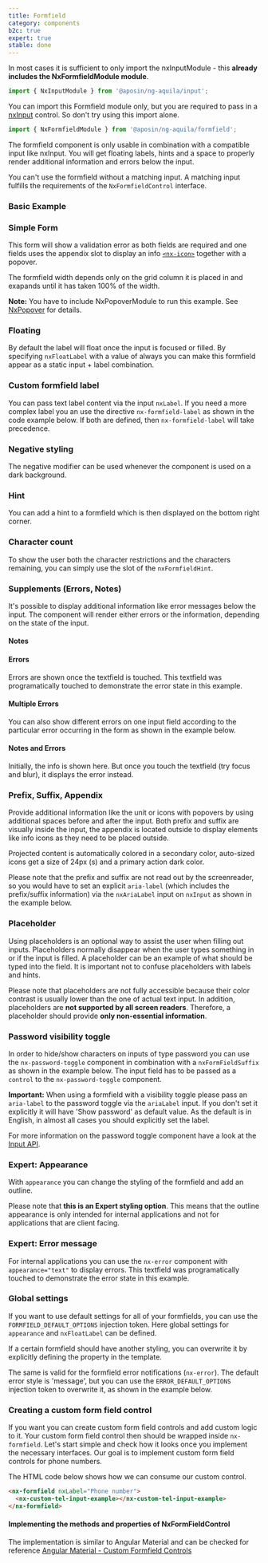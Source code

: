 ```yaml
---
title: Formfield
category: components
b2c: true
expert: true
stable: done
---
```

In most cases it is sufficient to only import the nxInputModule - this **already includes the NxFormfieldModule module**.

```ts
import { NxInputModule } from '@aposin/ng-aquila/input';
```

You can import this Formfield module only, but you are required to pass in a [nxInput](./documentation/input/overview) control. So don't try using this import alone.

```ts
import { NxFormfieldModule } from '@aposin/ng-aquila/formfield';
```

The formfield component is only usable in combination with a compatible input like nxInput. You will get floating labels, hints and a space to properly render additional information and errors below the input.

You can't use the formfield without a matching input. A matching input fulfills the requirements of the `NxFormfieldControl` interface.

### Basic Example

<!-- example(formfield-basic) -->

### Simple Form
This form will show a validation error as both fields are required and one fields uses the appendix slot to display an info [`<nx-icon>`](./documentation/icon/overview) together with a popover.

The formfield width depends only on the grid column it is placed in and exapands until it has taken 100% of the width.

**Note:** You have to include NxPopoverModule to run this example. See [NxPopover](./documentation/popover/overview) for details.

<!-- example(formfield-simple-form) -->

### Floating
By default the label will float once the input is focused or filled. By specifying `nxFloatLabel` with a value of always you can make this formfield appear as a static input + label combination.

<!-- example(formfield-floating) -->

### Custom formfield label
You can pass text label content via the input `nxLabel`. If you need a more complex label you an use the directive `nx-formfield-label` as shown in the code example below.
If both are defined, then `nx-formfield-label` will take precedence.

<!-- example(formfield-custom-label) -->

### Negative styling
The negative modifier can be used whenever the component is used on a dark background.

<!-- example(formfield-negative) -->

### Hint
You can add a hint to a formfield which is then displayed on the bottom right corner.

<!-- example(formfield-hint) -->

### Character count
To show the user both the character restrictions and the characters remaining, you can simply use the slot of the `nxFormfieldHint`.

<!-- example(formfield-character-count) -->

### Supplements (Errors, Notes)
It's possible to display additional information like error messages below the input. The component will render either errors or the information, depending on the state of the input.

#### Notes

<!-- example(formfield-note) -->

#### Errors
Errors are shown once the textfield is touched. This textfield was programatically touched to demonstrate the error state in this example.

<!-- example(formfield-error) -->

#### Multiple Errors
You can also show different errors on one input field according to the particular error occurring in the form as shown in the example below.

<!-- example(formfield-multiple-errors) -->

#### Notes and Errors
Initially, the info is shown here. But once you touch the textfield (try focus and blur), it displays the error instead.

<!-- example(formfield-note-and-error) -->

### Prefix, Suffix, Appendix
Provide additional information like the unit or icons with popovers by using additional spaces before and after the input. Both prefix and suffix are visually inside the input, the appendix is located outside to display elements like info icons as they need to be placed outside.

Projected content is automatically colored in  a secondary color, auto-sized icons get a size of 24px (s) and a primary action dark color.

Please note that the prefix and suffix are not read out by the screenreader, so you would have to set an explicit `aria-label` (which includes the prefix/suffix information) via the `nxAriaLabel` input on `nxInput` as shown in the example below.
<!-- example(formfield-prefix-suffix-appendix) -->

### Placeholder
Using placeholders is an optional way to assist the user when filling out inputs. Placeholders normally disappear when the user types something in or if the input is filled. A placeholder can be an example of what should be typed into the field. It is important not to confuse placeholders with labels and hints.

Please note that placeholders are not fully accessible because their color contrast is usually lower than the one of actual text input. In addition, placeholders are **not supported by all screen readers**. Therefore, a placeholder should provide **only non-essential information**.

<!-- example(formfield-placeholder) -->

### Password visibility toggle
In order to hide/show characters on inputs of type password you can use the `nx-password-toggle` component in combination with a `nxFormFieldSuffix` as shown in the example below.
The input field has to be passed as a `control` to the `nx-password-toggle` component.

**Important:** When using a formfield with a visibility toggle please pass an `aria-label` to the password toggle via the `ariaLabel` input. If you don't set it explicitly it will have 'Show password' as default value. As the default is in English, in almost all cases you should explicitly set the label.

For more information on the password toggle component have a look at the [Input API](./documentation/input/api).

<!-- example(formfield-password-visibility) -->
<div class="docs-expert-container">

### Expert: Appearance
With `appearance` you can change the styling of the formfield and add an outline.

Please note that **this is an Expert styling option**. This means that the outline appearance is only intended for internal applications and not for applications that are client facing.

<!-- example(formfield-appearance) -->

### Expert: Error message

For internal applications you can use the `nx-error` component with `appearance="text"` to display errors. This textfield was programatically touched to demonstrate the error state in this example.

<!-- example(formfield-expert-error) -->

</div>

### Global settings

If you want to use default settings for all of your formfields, you can use the `FORMFIELD_DEFAULT_OPTIONS` injection token. Here global settings for `appearance` and `nxFloatLabel` can be defined.

If a certain formfield should have another styling, you can overwrite it by explicitly defining the property in the template.

The same is valid for the formfield error notifications (`nx-error`). The default error style is 'message', but you can use the `ERROR_DEFAULT_OPTIONS` injection token to overwrite it, as shown in the example below.

<!-- example(formfield-global) -->

### Creating a custom form field control

If you want you can create custom form field controls and add custom logic to it. Your custom form field control then should be wrapped inside `nx-formfield`.
Let's start simple and check how it looks once you implement the necessary interfaces. Our goal is to implement custom form field controls for phone numbers.

The HTML code below shows how we can consume our custom control.


```html
<nx-formfield nxLabel="Phone number">
  <nx-custom-tel-input-example></nx-custom-tel-input-example>
</nx-formfield>
```

<!-- example(formfield-custom) -->

####  Implementing the methods and properties of NxFormFieldControl
The implementation is similar to Angular Material and can be checked for reference [Angular Material - Custom Formfield Controls](https://material.angular.io/guide/creating-a-custom-form-field-control)
<!-- example(formfield-custom-tel-input) -->

